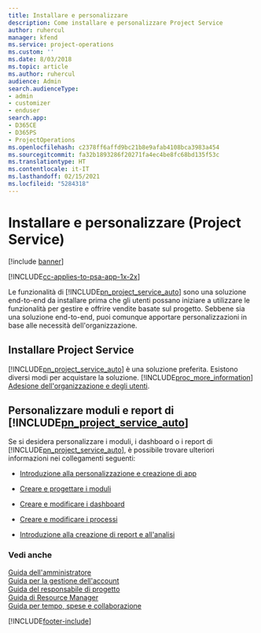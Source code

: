 ```yaml
---
title: Installare e personalizzare
description: Come installare e personalizzare Project Service
author: ruhercul
manager: kfend
ms.service: project-operations
ms.custom: ''
ms.date: 8/03/2018
ms.topic: article
ms.author: ruhercul
audience: Admin
search.audienceType:
- admin
- customizer
- enduser
search.app:
- D365CE
- D365PS
- ProjectOperations
ms.openlocfilehash: c2378ff6affd9bc21b8e9afab4108bca3983a454
ms.sourcegitcommit: fa32b1893286f20271fa4ec4be8fc68bd135f53c
ms.translationtype: HT
ms.contentlocale: it-IT
ms.lasthandoff: 02/15/2021
ms.locfileid: "5284318"
---
```

# <a name="install-and-customize-project-service"></a>Installare e personalizzare (Project Service)

[!include [banner](../includes/psa-now-project-operations.md)]

[!INCLUDE[cc-applies-to-psa-app-1x-2x](../includes/cc-applies-to-psa-app-1x-2x.md)]

Le funzionalità di [!INCLUDE[pn_project_service_auto](../includes/pn-project-service-auto.md)] sono una soluzione end-to-end da installare prima che gli utenti possano iniziare a utilizzare le funzionalità per gestire e offrire vendite basate sul progetto. Sebbene sia una soluzione end-to-end, puoi comunque apportare personalizzazioni in base alle necessità dell'organizzazione.  
<!-- TODO: I expect to find the information on how to get and install this here. Please find that and add it here. Same for Project Service.--> 
  
## <a name="install-project-service"></a>Installare Project Service  
 [!INCLUDE[pn_project_service_auto](../includes/pn-project-service-auto.md)] è una soluzione preferita. Esistono diversi modi per acquistare la soluzione. [!INCLUDE[proc_more_information](../includes/proc-more-information.md)] [Adesione dell'organizzazione e degli utenti](https://docs.microsoft.com/dynamics365/customerengagement/on-premises/admin/onboard-your-organization-and-users-to-dynamics-365-online).  
  
## <a name="customize-pn_project_service_auto-forms-and-reports"></a>Personalizzare moduli e report di [!INCLUDE[pn_project_service_auto](../includes/pn-project-service-auto.md)]  
 Se si desidera personalizzare i moduli, i dashboard o i report di [!INCLUDE[pn_project_service_auto](../includes/pn-project-service-auto.md)], è possibile trovare ulteriori informazioni nei collegamenti seguenti:  
  
- [Introduzione alla personalizzazione e creazione di app](https://docs.microsoft.com/dynamics365/customerengagement/on-premises/customize/getting-started-customization)  
  
- [Creare e progettare i moduli](https://docs.microsoft.com/dynamics365/customerengagement/on-premises/customize/create-design-forms)  
  
- [Creare e modificare i dashboard](https://docs.microsoft.com/dynamics365/customerengagement/on-premises/customize/create-edit-dashboards)  
  
- [Creare e modificare i processi](https://docs.microsoft.com/dynamics365/customerengagement/on-premises/customize/guide-staff-through-common-tasks-processes)  
  
- [Introduzione alla creazione di report e all'analisi](https://docs.microsoft.com/dynamics365/customerengagement/on-premises/analytics/reporting-analytics-with-dynamics-365)  
  
### <a name="see-also"></a>Vedi anche  
 [Guida dell'amministratore](../psa/admin-guide.md)   
 [Guida per la gestione dell'account](../psa/account-manager-guide.md)   
 [Guida del responsabile di progetto](../psa/project-manager-guide.md)   
 [Guida di Resource Manager](../psa/resource-manager-guide.md)   
 [Guida per tempo, spese e collaborazione](../psa/time-expense-collaboration-guide.md)


[!INCLUDE[footer-include](../includes/footer-banner.md)]